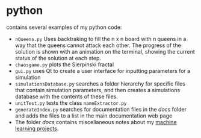 # python
contains several examples of my python code:
* `nQueens.py` Uses backtraking to fill the n x n board with n queens in a way that the queens cannot attack each other. The progress of the solution is shown with an animation on the terminal, showing the current status of the solution at each step. 
* <code>chaosgame.py</code> plots the Sierpinski fractal
* <code>gui.py</code> uses Qt to create a user interface for inputting parameters for a simulation
* <code>simulationsDatabase.py</code> searches a folder hierarchy for specific files that contain simulation parameters, and then creates a simulations database with the contents of these files.
* `unitTest.py` tests the class `nameExtractor.py` 
* `generateIndex.py` searches for documentation files in the *docs* folder and adds the files to a list in the main documentation web page
* The folder *docs* contains miscellaneous notes about my [machine learning projects](https://leoespin.github.io/python/). 
